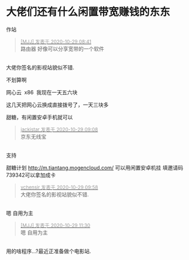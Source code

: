 # 大佬们还有什么闲置带宽赚钱的东东


作站

<div class="quote"><blockquote><font size="2"><a href="https://www.hostloc.com/forum.php?mod=redirect&amp;goto=findpost&amp;pid=9367413&amp;ptid=759656" target="_blank"><font color="#999999">[MJJ] 发表于 2020-10-29 08:41</font></a></font><br />
路由器 好像可以分享宽带的一个软件</blockquote></div><br />
大佬你签名的影视站貌似不错.

不划算啊

网心云&nbsp;&nbsp;x86&nbsp;&nbsp;我现在一天五六块

这几天把网心云换成直接拨号了，一天三块多

甜糖，有闲置安卓手机就可以

<div class="quote"><blockquote><font size="2"><a href="https://www.hostloc.com/forum.php?mod=redirect&amp;goto=findpost&amp;pid=9367529&amp;ptid=759656" target="_blank"><font color="#999999">jackistar 发表于 2020-10-29 09:08</font></a></font><br />
京东无线宝</blockquote></div><br />
支持

甜糖计划 http://m.tiantang.mogencloud.com/ 可以用闲置安卓机挂 填邀请码739342可以拿加成卡

<div class="quote"><blockquote><font size="2"><a href="https://www.hostloc.com/forum.php?mod=redirect&amp;goto=findpost&amp;pid=9367815&amp;ptid=759656" target="_blank"><font color="#999999">vchensir 发表于 2020-10-29 09:58</font></a></font><br />
大佬你签名的影视站貌似不错.</blockquote></div><br />
嗯 自用为主<img src="static/image/smiley/yct/007.gif" smilieid="46" border="0" alt="" />

<div class="quote"><blockquote><font size="2"><a href="https://www.hostloc.com/forum.php?mod=redirect&amp;goto=findpost&amp;pid=9368399&amp;ptid=759656" target="_blank"><font color="#999999">[MJJ] 发表于 2020-10-29 11:30</font></a></font><br />
嗯 自用为主</blockquote></div><br />
用的啥程序...?最近正准备做个电影站.
